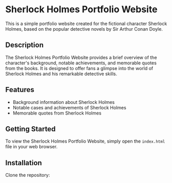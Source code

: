 # Sherlock Holmes Portfolio Website

This is a simple portfolio website created for the fictional character Sherlock Holmes, based on the popular detective novels by Sir Arthur Conan Doyle.

## Description

The Sherlock Holmes Portfolio Website provides a brief overview of the character's background, notable achievements, and memorable quotes from the books. It is designed to offer fans a glimpse into the world of Sherlock Holmes and his remarkable detective skills.

## Features

- Background information about Sherlock Holmes
- Notable cases and achievements of Sherlock Holmes
- Memorable quotes from Sherlock Holmes

## Getting Started

To view the Sherlock Holmes Portfolio Website, simply open the `index.html` file in your web browser.

## Installation

Clone the repository:

